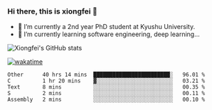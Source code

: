 ### Hi there, this is xiongfei 👋


- 🔭 I’m currently a 2nd year PhD student at Kyushu University.
- 🌱 I’m currently learning software engineering, deep learning...

<!--
**Toma62299781/Toma62299781** is a ✨ _special_ ✨ repository because its `README.md` (this file) appears on your GitHub profile.
Here are some ideas to get you started:
-->

![Xiongfei's GitHub stats](https://github-readme-stats.vercel.app/api?username=Toma62299781)


[![wakatime](https://wakatime.com/badge/user/9e8d5516-d162-43e7-9563-87295d455a71.svg)](https://wakatime.com/@9e8d5516-d162-43e7-9563-87295d455a71)

<!--START_SECTION:waka-->
```text
Other      40 hrs 14 mins  ████████████████████████░   96.01 % 
C          1 hr 20 mins    ▓░░░░░░░░░░░░░░░░░░░░░░░░   03.21 % 
Text       8 mins          ░░░░░░░░░░░░░░░░░░░░░░░░░   00.35 % 
S          2 mins          ░░░░░░░░░░░░░░░░░░░░░░░░░   00.11 % 
Assembly   2 mins          ░░░░░░░░░░░░░░░░░░░░░░░░░   00.10 % 
```
<!--END_SECTION:waka-->

